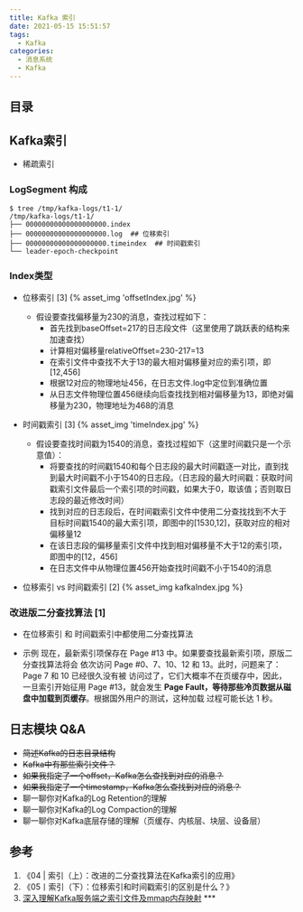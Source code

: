 ```yaml
---
title: Kafka 索引
date: 2021-05-15 15:51:57
tags:
  - Kafka
categories:
  - 消息系统  
  - Kafka
---
```


<p></p>
<!-- more -->

## 目录
<!-- toc -->

## Kafka索引
+ 稀疏索引

### LogSegment 构成
``` shell
$ tree /tmp/kafka-logs/t1-1/
/tmp/kafka-logs/t1-1/
├── 00000000000000000000.index
├── 00000000000000000000.log  ## 位移索引
├── 00000000000000000000.timeindex  ## 时间戳索引
└── leader-epoch-checkpoint
```

### Index类型 
- 位移索引 [3]
  {% asset_img  'offsetIndex.jpg'  %}  
  + 假设要查找偏移量为230的消息，查找过程如下：
    - 首先找到baseOffset=217的日志段文件（这里使用了跳跃表的结构来加速查找）
    - 计算相对偏移量relativeOffset=230-217=13
    - 在索引文件中查找不大于13的最大相对偏移量对应的索引项，即[12,456]
    - 根据12对应的物理地址456，在日志文件.log中定位到准确位置
    - 从日志文件物理位置456继续向后查找找到相对偏移量为13，即绝对偏移量为230，物理地址为468的消息


- 时间戳索引 [3]
  {% asset_img  'timeIndex.jpg'  %}
  + 假设要查找时间戳为1540的消息，查找过程如下（这里时间戳只是一个示意值）：
    -  将要查找的时间戳1540和每个日志段的最大时间戳逐一对比，直到找到最大时间戳不小于1540的日志段。（日志段的最大时间戳：获取时间戳索引文件最后一个索引项的时间戳，如果大于0，取该值；否则取日志段的最近修改时间）
    - 找到对应的日志段后，在时间戳索引文件中使用二分查找找到不大于目标时间戳1540的最大索引项，即图中的[1530,12]，获取对应的相对偏移量12
    - 在该日志段的偏移量索引文件中找到相对偏移量不大于12的索引项，即图中的[12，456]
    - 在日志文件中从物理位置456开始查找时间戳不小于1540的消息

- 位移索引 vs 时间戳索引 [2]
{% asset_img  kafkaIndex.jpg  %}

###  改进版二分查找算法 [1]
+ 在位移索引 和 时间戳索引中都使用二分查找算法

+ 示例
  现在，最新索引项保存在 Page #13 中。如果要查找最新索引项，原版二分查找算法将会
  依次访问 Page #0、7、10、12 和 13。此时，问题来了：Page 7 和 10 已经很久没有被
  访问过了，它们大概率不在页缓存中，因此，一旦索引开始征用 Page #13，就会发生
  **Page Fault，**等待那些**冷页数据从磁盘中加载到页缓存**。根据国外用户的测试，这种加载
  过程可能长达 1 秒。


## 日志模块 Q&A

+    ~~简述Kafka的日志目录结构~~
+    ~~Kafka中有那些索引文件？~~
+    ~~如果我指定了一个offset，Kafka怎么查找到对应的消息？~~
+    ~~如果我指定了一个timestamp，Kafka怎么查找到对应的消息？~~
+    聊一聊你对Kafka的Log Retention的理解
+    聊一聊你对Kafka的Log Compaction的理解
+    聊一聊你对Kafka底层存储的理解（页缓存、内核层、块层、设备层）

## 参考
1. 《04 | 索引（上）：改进的二分查找算法在Kafka索引的应用》
2. 《05丨索引（下）：位移索引和时间戳索引的区别是什么？》
3. [深入理解Kafka服务端之索引文件及mmap内存映射](https://blog.csdn.net/qq_32907195/article/details/127635622) *** 

